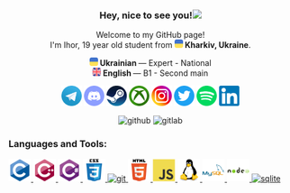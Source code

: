 <h3 align="center">Hey, nice to see you!<img src="https://raw.githubusercontent.com/MartinHeinz/MartinHeinz/master/wave.gif" width="36"/></h3>
<p align="center">Welcome to my GitHub page!<br>
    I'm Ihor, 19 year old student from <a href="https://en.wikipedia.org/wiki/Kharkiv" target="_blank"><img         src="https://raw.githubusercontent.com/Rusewww/Rusewww/fad7cab0fa6c996aea374d951aa0264b28d8bdff/Images/ukraine.svg" width="15"/></a><b> Kharkiv, Ukraine</b>.</p>
<p align="center">
    <a href="https://en.wikipedia.org/wiki/Ukrainian_language" target="_blank"><img                                           src="https://raw.githubusercontent.com/Rusewww/Rusewww/fad7cab0fa6c996aea374d951aa0264b28d8bdff/Images/ukraine.svg" width="15"/></a><b> Ukrainian </b>— Expert - National<br>
    <a href="https://en.wikipedia.org/wiki/English_language" target="_blank"><img                                           src="https://raw.githubusercontent.com/Rusewww/Rusewww/fad7cab0fa6c996aea374d951aa0264b28d8bdff/Images/united-kingdom.svg" width="15"/></a><b> English </b>— B1 - Second main<br>
</p>
<p align="center">
    <a href="https://t.me/Rusewww" target="_blank"><img                                           src="https://raw.githubusercontent.com/Rusewww/Rusewww/fad7cab0fa6c996aea374d951aa0264b28d8bdff/Images/Telegram_logo.svg" width="36"/></a>
   <a href="https://discordapp.com/users/31515951738414694" target="_blank"><img                                           src="https://raw.githubusercontent.com/Rusewww/Rusewww/fad7cab0fa6c996aea374d951aa0264b28d8bdff/Images/discord.svg" width="36"/></a>
    <a href="https://steamcommunity.com/id/rusewww_elite/" target="_blank"><img                                           src="https://raw.githubusercontent.com/Rusewww/Rusewww/fad7cab0fa6c996aea374d951aa0264b28d8bdff/Images/Steam_icon_logo.svg" width="36"/></a>
    <a href="https://account.xbox.com/ru-ru/profile?gamertag=Rusewww" target="_blank"><img                                           src="https://raw.githubusercontent.com/Rusewww/Rusewww/fad7cab0fa6c996aea374d951aa0264b28d8bdff/Images/xbox.svg" width="36"/></a>
    <a href="http://instagram.com/_rusewww_" target="_blank"><img                                           src="https://raw.githubusercontent.com/Rusewww/Rusewww/fad7cab0fa6c996aea374d951aa0264b28d8bdff/Images/instagram.svg" width="36"/></a>
    <a href="https://twitter.com/Rusewww1" target="_blank"><img                                           src="https://raw.githubusercontent.com/Rusewww/Rusewww/fad7cab0fa6c996aea374d951aa0264b28d8bdff/Images/twitter.svg" width="36"/></a>
    <a href="https://open.spotify.com/user/620bv961sdzq7fqkx63v6j06a" target="_blank"><img                                           src="https://raw.githubusercontent.com/Rusewww/Rusewww/fad7cab0fa6c996aea374d951aa0264b28d8bdff/Images/spotify.svg" width="36"/></a>
    <a href="https://www.linkedin.com/in/ihor-zozulia-a20756222/" target="_blank"><img                                           src="https://raw.githubusercontent.com/Rusewww/Rusewww/fad7cab0fa6c996aea374d951aa0264b28d8bdff/Images/linkedin.svg" width="36"/></a>
</p>
</p>
<p align="center">
    <img alt="github" src="https://img.shields.io/badge/-GitHub-181717?style=flat-flat&logo=github&logoColor=white" />
    <img alt="gitlab" src="https://img.shields.io/badge/-GitLab-FC6D26?style=flat-flat&logo=gitlab&logoColor=white" />
</p>
<h3 align="left">Languages and Tools:</h3>
<p align="left"> <a href="https://www.cprogramming.com/" target="_blank" rel="noreferrer"> <img src="https://raw.githubusercontent.com/devicons/devicon/master/icons/c/c-original.svg" alt="c" width="40" height="40"/> </a> <a href="https://www.w3schools.com/cpp/" target="_blank" rel="noreferrer"> <img src="https://raw.githubusercontent.com/devicons/devicon/master/icons/cplusplus/cplusplus-original.svg" alt="cplusplus" width="40" height="40"/> </a> <a href="https://www.w3schools.com/cs/" target="_blank" rel="noreferrer"> <img src="https://raw.githubusercontent.com/devicons/devicon/master/icons/csharp/csharp-original.svg" alt="csharp" width="40" height="40"/> </a> <a href="https://www.w3schools.com/css/" target="_blank" rel="noreferrer"> <img src="https://raw.githubusercontent.com/devicons/devicon/master/icons/css3/css3-original-wordmark.svg" alt="css3" width="40" height="40"/> </a> <a href="https://git-scm.com/" target="_blank" rel="noreferrer"> <img src="https://www.vectorlogo.zone/logos/git-scm/git-scm-icon.svg" alt="git" width="40" height="40"/> </a> <a href="https://www.w3.org/html/" target="_blank" rel="noreferrer"> <img src="https://raw.githubusercontent.com/devicons/devicon/master/icons/html5/html5-original-wordmark.svg" alt="html5" width="40" height="40"/> </a> <a href="https://developer.mozilla.org/en-US/docs/Web/JavaScript" target="_blank" rel="noreferrer"> <img src="https://raw.githubusercontent.com/devicons/devicon/master/icons/javascript/javascript-original.svg" alt="javascript" width="40" height="40"/> </a> <a href="https://www.linux.org/" target="_blank" rel="noreferrer"> <img src="https://raw.githubusercontent.com/devicons/devicon/master/icons/linux/linux-original.svg" alt="linux" width="40" height="40"/> </a> <a href="https://www.mysql.com/" target="_blank" rel="noreferrer"> <img src="https://raw.githubusercontent.com/devicons/devicon/master/icons/mysql/mysql-original-wordmark.svg" alt="mysql" width="40" height="40"/> </a> <a href="https://nodejs.org" target="_blank" rel="noreferrer"> <img src="https://raw.githubusercontent.com/devicons/devicon/master/icons/nodejs/nodejs-original-wordmark.svg" alt="nodejs" width="40" height="40"/> </a> <a href="https://www.sqlite.org/" target="_blank" rel="noreferrer"> <img src="https://www.vectorlogo.zone/logos/sqlite/sqlite-icon.svg" alt="sqlite" width="40" height="40"/> </a> </p>

<p align="center">
</p>
